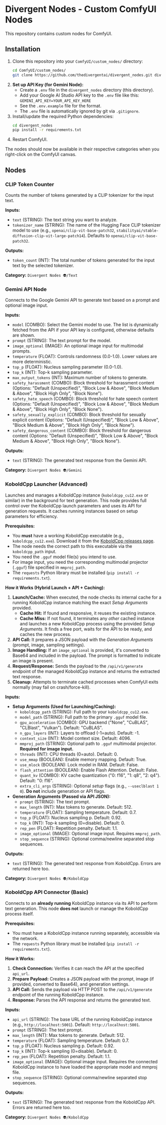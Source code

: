 # Divergent Nodes - Custom ComfyUI Nodes

This repository contains custom nodes for ComfyUI.

## Installation

1.  Clone this repository into your `ComfyUI/custom_nodes/` directory:
    ```bash
    cd ComfyUI/custom_nodes/
    git clone https://github.com/thedivergentai/divergent_nodes.git divergent_nodes
    ```
2.  **Set up API Key (for Gemini Node):**
    *   Create a `.env` file in the `divergent_nodes` directory (this directory).
    *   Add your Google AI Studio API key to the `.env` file like this: `GEMINI_API_KEY=YOUR_API_KEY_HERE`
    *   See the `.env.example` file for the format.
    *   The `.env` file is automatically ignored by git via `.gitignore`.
3.  Install/update the required Python dependencies:
    ```bash
    cd divergent_nodes
    pip install -r requirements.txt
    ```
4.  Restart ComfyUI.

The nodes should now be available in their respective categories when you right-click on the ComfyUI canvas.

## Nodes

### CLIP Token Counter

Counts the number of tokens generated by a CLIP tokenizer for the input text.

**Inputs:**

*   `text` (STRING): The text string you want to analyze.
*   `tokenizer_name` (STRING): The name of the Hugging Face CLIP tokenizer model to use (e.g., `openai/clip-vit-base-patch32`, `stabilityai/stable-diffusion-clip-vit-large-patch14`). Defaults to `openai/clip-vit-base-patch32`.

**Outputs:**

*   `token_count` (INT): The total number of tokens generated for the input text by the selected tokenizer.

**Category:** `Divergent Nodes 👽/Text`

### Gemini API Node

Connects to the Google Gemini API to generate text based on a prompt and optional image input.

**Inputs:**

*   `model` (COMBO): Select the Gemini model to use. The list is dynamically fetched from the API if your API key is configured, otherwise defaults are shown.
*   `prompt` (STRING): The text prompt for the model.
*   `image_optional` (IMAGE): An optional image input for multimodal prompts.
*   `temperature` (FLOAT): Controls randomness (0.0-1.0). Lower values are more deterministic.
*   `top_p` (FLOAT): Nucleus sampling parameter (0.0-1.0).
*   `top_k` (INT): Top-k sampling parameter.
*   `max_output_tokens` (INT): Maximum number of tokens to generate.
*   `safety_harassment` (COMBO): Block threshold for harassment content (Options: "Default (Unspecified)", "Block Low & Above", "Block Medium & Above", "Block High Only", "Block None").
*   `safety_hate_speech` (COMBO): Block threshold for hate speech content (Options: "Default (Unspecified)", "Block Low & Above", "Block Medium & Above", "Block High Only", "Block None").
*   `safety_sexually_explicit` (COMBO): Block threshold for sexually explicit content (Options: "Default (Unspecified)", "Block Low & Above", "Block Medium & Above", "Block High Only", "Block None").
*   `safety_dangerous_content` (COMBO): Block threshold for dangerous content (Options: "Default (Unspecified)", "Block Low & Above", "Block Medium & Above", "Block High Only", "Block None").

**Outputs:**

*   `text` (STRING): The generated text response from the Gemini API.

**Category:** `Divergent Nodes 👽/Gemini`

### KoboldCpp Launcher (Advanced)

Launches and manages a KoboldCpp instance (`koboldcpp_cu12.exe` or similar) in the background for text generation. This node provides full control over the KoboldCpp launch parameters and uses its API for generation requests. It caches running instances based on setup parameters for efficiency.

**Prerequisites:**

*   You **must** have a working KoboldCpp executable (e.g., `koboldcpp_cu12.exe`). Download it from the [KoboldCpp releases page](https://github.com/LostRuins/koboldcpp/releases/latest).
*   The node needs the correct path to this executable via the `koboldcpp_path` input.
*   You need the `.gguf` model file(s) you intend to use.
*   For image input, you need the corresponding multimodal projector (`.gguf`) file specified in `mmproj_path`.
*   The `requests` Python library must be installed (`pip install -r requirements.txt`).

**How it Works (Hybrid Launch + API + Caching):**

1.  **Launch/Cache:** When executed, the node checks its internal cache for a running KoboldCpp instance matching the exact *Setup Arguments* provided.
    *   **Cache Hit:** If found and responsive, it reuses the existing instance.
    *   **Cache Miss:** If not found, it terminates any *other* cached instance and launches a new KoboldCpp process using the provided *Setup Arguments*. It finds a free port, waits for the API to be ready, and caches the new process.
2.  **API Call:** It prepares a JSON payload with the *Generation Arguments* (prompt, image, sampling settings).
3.  **Image Handling:** If an `image_optional` is provided, it's converted to Base64 and included in the payload. The prompt is formatted to indicate an image is present.
4.  **Request/Response:** Sends the payload to the `/api/v1/generate` endpoint of the managed KoboldCpp instance and returns the extracted text response.
5.  **Cleanup:** Attempts to terminate cached processes when ComfyUI exits normally (may fail on crash/force-kill).

**Inputs:**

*   **Setup Arguments (Used for Launching/Caching):**
    *   `koboldcpp_path` (STRING): Full path to your `koboldcpp_cu12.exe`.
    *   `model_path` (STRING): Full path to the primary `.gguf` model file.
    *   `gpu_acceleration` (COMBO): GPU backend ("None", "CuBLAS", "CLBlast", "Vulkan"). Default: "CuBLAS".
    *   `n_gpu_layers` (INT): Layers to offload (-1=auto). Default: -1.
    *   `context_size` (INT): Model context size. Default: 4096.
    *   `mmproj_path` (STRING): Optional path to `.gguf` multimodal projector. **Required for image input.**
    *   `threads` (INT): CPU threads (0=auto). Default: 0.
    *   `use_mmap` (BOOLEAN): Enable memory mapping. Default: True.
    *   `use_mlock` (BOOLEAN): Lock model in RAM. Default: False.
    *   `flash_attention` (BOOLEAN): Enable Flash Attention. Default: False.
    *   `quant_kv` (COMBO): KV cache quantization ("0: f16", "1: q8", "2: q4"). Default: "0: f16".
    *   `extra_cli_args` (STRING): Optional *setup* flags (e.g., `--useclblast 1 0`). **Do not** include generation or API flags.
*   **Generation Arguments (Passed via API JSON):**
    *   `prompt` (STRING): The text prompt.
    *   `max_length` (INT): Max tokens to generate. Default: 512.
    *   `temperature` (FLOAT): Sampling temperature. Default: 0.7.
    *   `top_p` (FLOAT): Nucleus sampling p. Default: 0.92.
    *   `top_k` (INT): Top-k sampling (0=disable). Default: 0.
    *   `rep_pen` (FLOAT): Repetition penalty. Default: 1.1.
    *   `image_optional` (IMAGE): Optional image input. Requires `mmproj_path`.
    *   `stop_sequence` (STRING): Optional comma/newline separated stop sequences.

**Outputs:**

*   `text` (STRING): The generated text response from KoboldCpp. Errors are returned here too.

**Category:** `Divergent Nodes 👽/KoboldCpp`

### KoboldCpp API Connector (Basic)

Connects to an **already running** KoboldCpp instance via its API to perform text generation. This node **does not** launch or manage the KoboldCpp process itself.

**Prerequisites:**

*   You must have a KoboldCpp instance running separately, accessible via the network.
*   The `requests` Python library must be installed (`pip install -r requirements.txt`).

**How it Works:**

1.  **Check Connection:** Verifies it can reach the API at the specified `api_url`.
2.  **Prepare Payload:** Creates a JSON payload with the prompt, image (if provided, converted to Base64), and generation settings.
3.  **API Call:** Sends the payload via HTTP POST to the `/api/v1/generate` endpoint of the running KoboldCpp instance.
4.  **Response:** Parses the API response and returns the generated text.

**Inputs:**

*   `api_url` (STRING): The base URL of the running KoboldCpp instance (e.g., `http://localhost:5001`). Default: `http://localhost:5001`.
*   `prompt` (STRING): The text prompt.
*   `max_length` (INT): Max tokens to generate. Default: 512.
*   `temperature` (FLOAT): Sampling temperature. Default: 0.7.
*   `top_p` (FLOAT): Nucleus sampling p. Default: 0.92.
*   `top_k` (INT): Top-k sampling (0=disable). Default: 0.
*   `rep_pen` (FLOAT): Repetition penalty. Default: 1.1.
*   `image_optional` (IMAGE): Optional image input. Requires the connected KoboldCpp instance to have loaded the appropriate model and mmproj file.
*   `stop_sequence` (STRING): Optional comma/newline separated stop sequences.

**Outputs:**

*   `text` (STRING): The generated text response from the KoboldCpp API. Errors are returned here too.

**Category:** `Divergent Nodes 👽/KoboldCpp`
